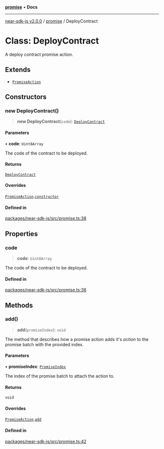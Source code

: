[**promise**](../README.md) • **Docs**

***

[near-sdk-js v2.0.0](../../packages.md) / [promise](../README.md) / DeployContract

# Class: DeployContract

A deploy contract promise action.

## Extends

- [`PromiseAction`](PromiseAction.md)

## Constructors

### new DeployContract()

> **new DeployContract**(`code`): [`DeployContract`](DeployContract.md)

#### Parameters

• **code**: `Uint8Array`

The code of the contract to be deployed.

#### Returns

[`DeployContract`](DeployContract.md)

#### Overrides

[`PromiseAction`](PromiseAction.md).[`constructor`](PromiseAction.md#constructors)

#### Defined in

[packages/near-sdk-js/src/promise.ts:38](https://github.com/dim-daskalov/near-sdk-js/blob/d666013bbb17e79dbf6b4425d4bac78f40b0804c/packages/near-sdk-js/src/promise.ts#L38)

## Properties

### code

> **code**: `Uint8Array`

The code of the contract to be deployed.

#### Defined in

[packages/near-sdk-js/src/promise.ts:38](https://github.com/dim-daskalov/near-sdk-js/blob/d666013bbb17e79dbf6b4425d4bac78f40b0804c/packages/near-sdk-js/src/promise.ts#L38)

## Methods

### add()

> **add**(`promiseIndex`): `void`

The method that describes how a promise action adds it's _action_ to the promise batch with the provided index.

#### Parameters

• **promiseIndex**: [`PromiseIndex`](../../utils/type-aliases/PromiseIndex.md)

The index of the promise batch to attach the action to.

#### Returns

`void`

#### Overrides

[`PromiseAction`](PromiseAction.md).[`add`](PromiseAction.md#add)

#### Defined in

[packages/near-sdk-js/src/promise.ts:42](https://github.com/dim-daskalov/near-sdk-js/blob/d666013bbb17e79dbf6b4425d4bac78f40b0804c/packages/near-sdk-js/src/promise.ts#L42)
